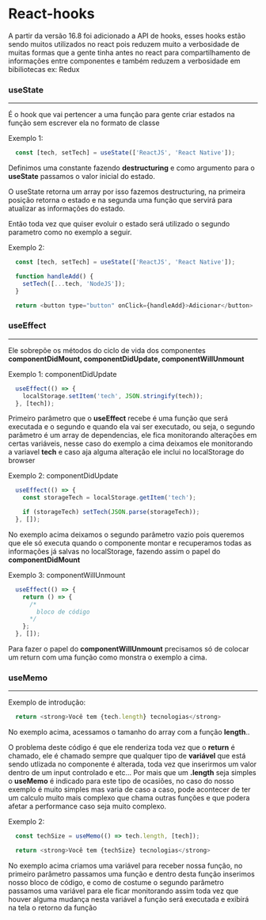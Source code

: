 # React-hooks
A partir da versão 16.8 foi adicionado a API de hooks, esses hooks estão sendo muitos utilizados no react pois reduzem muito a verbosidade de muitas formas que a gente tinha antes no react para compartilhamento de informações entre componentes e também reduzem a verbosidade em bibiliotecas ex: Redux

### useState
---
É o hook que vai pertencer a uma função para gente criar estados na função sem escrever ela no formato de classe

Exemplo 1:
```javascript
  const [tech, setTech] = useState(['ReactJS', 'React Native']);
```

Definimos uma constante fazendo **destructuring** e como argumento para o **useState** passamos o valor inicial do estado.

O useState retorna um array por isso fazemos destructuring, na primeira posição retorna o estado e na segunda uma função que servirá para atualizar as informações do estado.

Então toda vez que quiser evoluir o estado será utilizado o segundo parametro como no exemplo a seguir.

Exemplo 2:
```javascript
  const [tech, setTech] = useState(['ReactJS', 'React Native']);

  function handleAdd() {
    setTech([...tech, 'NodeJS']);
  }

  return <button type="button" onClick={handleAdd}>Adicionar</button>
```

### useEffect
---
Ele sobrepõe os métodos do ciclo de vida dos componentes **componentDidMount, componentDidUpdate, componentWillUnmount**

Exemplo 1: componentDidUpdate
```javascript
  useEffect(() => {
    localStorage.setItem('tech', JSON.stringify(tech));
  }, [tech]);
```

Primeiro parâmetro que o **useEffect** recebe é uma função que será executada e o segundo e quando ela vai ser executado, ou seja, o segundo parâmetro é um array de dependencias, ele fica monitorando alterações em certas variáveis, nesse caso do exemplo a cima deixamos ele monitorando a variavel **tech** e caso aja alguma alteração ele inclui no localStorage do browser

Exemplo 2: componentDidUpdate
```javascript
  useEffect(() => {
    const storageTech = localStorage.getItem('tech');

    if (storageTech) setTech(JSON.parse(storageTech));
  }, []);
```

No exemplo acima deixamos o segundo parâmetro vazio pois queremos que ele só executa quando o componente montar e recuperamos todas as informações já salvas no localStorage, fazendo assim o papel do **componentDidMount**

Exemplo 3: componentWillUnmount
```javascript
  useEffect(() => {
    return () => {
      /*
        bloco de código
      */
    };
  }, []);
```

Para fazer o papel do **componentWillUnmount** precisamos só de colocar um return com uma função como monstra o exemplo a cima.

### useMemo
---
Exemplo de introdução:
```javascript
  return <strong>Você tem {tech.length} tecnologias</strong>
```
No exemplo acima, acessamos o tamanho do array com a função **length**..

O problema deste código é que ele renderiza toda vez que o **return** é chamado, ele é chamado sempre que qualquer tipo de **variável** que está sendo utlizada no componente é alterada, toda vez que inserirmos um valor dentro de um input controlado e etc... Por mais que um **.length** seja simples o **useMemo** é indicado para este tipo de ocasiões, no caso do nosso exemplo é muito simples mas varia de caso a caso, pode acontecer de ter um calculo muito mais complexo que chama outras funções e que podera afetar a performance caso seja muito complexo.

Exemplo 2:
```javascript
  const techSize = useMemo(() => tech.length, [tech]);

  return <strong>Você tem {techSize} tecnologias</strong>
```

No exemplo acima criamos uma variável para receber nossa função, no primeiro parâmetro passamos uma função e dentro desta função inserimos nosso bloco de código, e como de costume o segundo parâmetro passamos uma variável para ele ficar monitorando assim toda vez que houver alguma mudança nesta variável a função será executada e exibirá na tela o retorno da função
